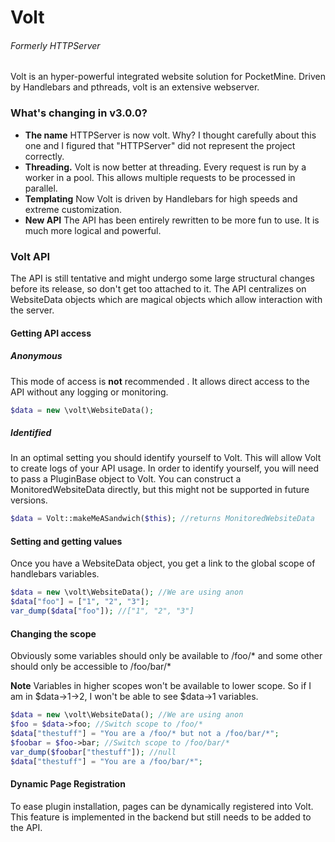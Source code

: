 Volt
====
###### Formerly HTTPServer

Volt is an hyper-powerful integrated website solution for PocketMine. Driven by Handlebars and pthreads, volt is an extensive webserver.

### What's changing in v3.0.0?
* **The name** HTTPServer is now volt. Why? I thought carefully about this one and I figured that "HTTPServer" did not represent the project correctly.
* **Threading.** Volt is now better at threading. Every request is run by a worker in a pool. This allows multiple requests to be processed in parallel. 
* **Templating** Now Volt is driven by Handlebars for high speeds and extreme customization.
* **New API** The API has been entirely rewritten to be more fun to use. It is much more logical and powerful.

### Volt API
The API is still tentative and might undergo some large structural changes before its release, so don't get too attached to it. The API centralizes on WebsiteData objects which are magical objects which allow interaction with the server.

#### Getting API access
##### Anonymous
This mode of access is **not** recommended . It allows direct access to the API without any logging or monitoring.
```php
$data = new \volt\WebsiteData();
```
##### Identified 
In an optimal setting you should identify yourself to Volt. This will allow Volt to create logs of your API usage. In order to identify yourself, you will need to pass a PluginBase object to Volt. You can construct a MonitoredWebsiteData directly, but this might not be supported in future versions.
```php
$data = Volt::makeMeASandwich($this); //returns MonitoredWebsiteData
```
#### Setting and getting values
Once you have a WebsiteData object, you get a link to the global scope of handlebars variables.
```php
$data = new \volt\WebsiteData(); //We are using anon
$data["foo"] = ["1", "2", "3"];
var_dump($data["foo"]); //["1", "2", "3"]
```

#### Changing the scope
Obviously some variables should only be available to /foo/* and some other should only be accessible to /foo/bar/*

**Note** Variables in higher scopes won't be available to lower scope. So if I am in $data->1->2, I won't be able to see $data->1 variables.

```php
$data = new \volt\WebsiteData(); //We are using anon
$foo = $data->foo; //Switch scope to /foo/*
$data["thestuff"] = "You are a /foo/* but not a /foo/bar/*";
$foobar = $foo->bar; //Switch scope to /foo/bar/*
var_dump($foobar["thestuff"]); //null
$data["thestuff"] = "You are a /foo/bar/*";
```

#### Dynamic Page Registration
To ease plugin installation, pages can be dynamically registered into Volt. This feature is implemented in the backend but still needs to be added to the API.